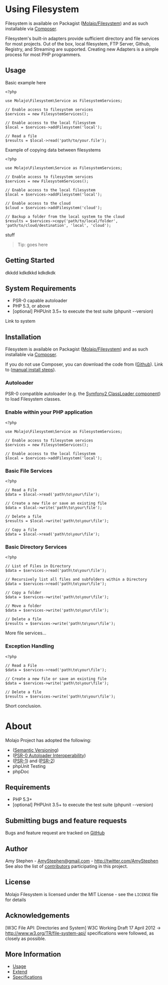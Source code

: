 Using Filesystem
=============

Filesystem is available on Packagist ([Molajo/Filesystem](http://packagist.org/packages/molajo/filesystem))
and as such installable via [Composer](http://getcomposer.org/).

Filesystem's built-in adapters provide sufficient directory and file services for most projects. Out of the box,
local filesystem, FTP Server, Github, Registry, and Streaming are supported. Creating new Adapters is a simple
process for most PHP programmers.

## Usage

Basic example here

```
<?php

use Molajo\Filesystem\Service as FilesystemServices;

// Enable access to filesystem services
$services = new FilesystemServices();

// Enable access to the local filesystem
$local = $services->addFilesystem('local');

// Read a file
$results = $local->read('path/to/your.file');
 ```


Example of copying data between filesystems

```
<?php

use Molajo\Filesystem\Service as FilesystemServices;

// Enable access to filesystem services
$services = new FilesystemServices();

// Enable access to the local filesystem
$local = $services->addFilesystem('local');

// Enable access to the cloud
$cloud = $services->addFilesystem('cloud');

// Backup a folder from the local system to the cloud
$results = $services->copy('path/to/local/folder', 'path/to/cloud/destination', 'local', 'cloud');
```

stuff

> Tip: goes here

Getting Started
---------------

dkkdd kdkdkkd kdkdkdk

## System Requirements

* PSR-0 capable autoloader
* PHP 5.3, or above
* [optional] PHPUnit 3.5+ to execute the test suite (phpunit --version)

Link to system

## Installation

Filesystem is available on Packagist ([Molajo/Filesystem](http://packagist.org/packages/molajo/filesystem))
and as such installable via [Composer](http://getcomposer.org/).

If you do not use Composer, you can download the code from ([Github](https://github.com/Molajo/Filesystem)).
Link to ([manual install steps](https://github.com/Molajo/Filesystem)).

### Autoloader

PSR-0 compatible autoloader (e.g. the [Symfony2 ClassLoader component](https://github.com/symfony/ClassLoader))
to load Filesystem classes.

### Enable within your PHP application

```
<?php

use Molajo\Filesystem\Service as FilesystemServices;

// Enable access to filesystem services
$services = new FilesystemServices();

// Enable access to the local filesystem
$local = $services->addFilesystem('local');
```

### Basic File Services
```
<?php

// Read a File
$data = $local->read('path\to\your\file');

// Create a new file or save an existing file
$data = $local->write('path\to\your\file');

// Delete a file
$results = $local->write('path\to\your\file');

// Copy a file
$data = $local->read('path\to\your\file');

```


### Basic Directory Services
```
<?php

// List of Files in Directory
$data = $services->read('path\to\your\file');

// Recursively list all files and subfolders within a Directory
$data = $services->read('path\to\your\file');

// Copy a folder
$data = $services->write('path\to\your\file');

// Move a folder
$data = $services->write('path\to\your\file');

// Delete a file
$results = $services->write('path\to\your\file');

```

More file services...

### Exception Handling
```
<?php

// Read a File
$data = $services->read('path\to\your\file');

// Create a new file or save an existing file
$data = $services->write('path\to\your\file');

// Delete a file
$results = $services->write('path\to\your\file');

```

Short conclusion.


About
=====

Molajo Project has adopted the following:

 * ([Semantic Versioning](http://semver.org/))
 * ([PSR-0 Autoloader Interoperability](https://github.com/php-fig/fig-standards/blob/master/accepted/PSR-0.md))
 * ([PSR-1](https://github.com/php-fig/fig-standards/blob/master/accepted/PSR-1-basic-coding-standard.md))
 and ([PSR-2](https://github.com/php-fig/fig-standards/blob/master/accepted/PSR-2-coding-style-guide.md))
 * phpUnit Testing
 * phpDoc

Requirements
------------

- PHP 5.3+
- [optional] PHPUnit 3.5+ to execute the test suite (phpunit --version)

Submitting bugs and feature requests
------------------------------------

Bugs and feature request are tracked on [GitHub](https://github.com/Molajo/Fileservices/issues)

Author
------

Amy Stephen - <AmyStephen@gmail.com> - <http://twitter.com/AmyStephen><br />
See also the list of [contributors](https://github.com/Molajo/Fileservices/contributors) participating in this project.

License
-------

Molajo Filesystem is licensed under the MIT License - see the `LICENSE` file for details

Acknowledgements
----------------

[W3C File API: Directories and System] W3C Working Draft 17 April 2012 → http://www.w3.org/TR/file-system-api/
specifications were followed, as closely as possible.

More Information
----------------
- [Usage](doc/usage.md)
- [Extend](doc/extend.md)
- [Specifications](doc/specifications.md)
